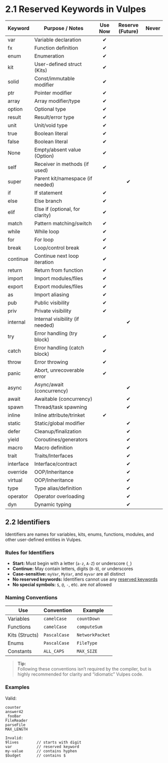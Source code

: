 # 2.1 Reserved Keywords in Vulpes

| Keyword   | Purpose / Notes                  | Use Now | Reserve (Future) | Never |
|-----------|----------------------------------|:-------:|:----------------:|:-----:|
| var       | Variable declaration             |   ✔     |                  |       |
| fx        | Function definition              |   ✔     |                  |       |
| enum      | Enumeration                      |   ✔     |                  |       |
| kit       | User-defined struct (Kits)       |   ✔     |                  |       |
| solid     | Const/immutable modifier         |   ✔     |                  |       |
| ptr       | Pointer modifier                 |   ✔     |                  |       |
| array     | Array modifier/type              |   ✔     |                  |       |
| option    | Optional type                    |   ✔     |                  |       |
| result    | Result/error type                |   ✔     |                  |       |
| unit      | Unit/void type                   |   ✔     |                  |       |
| true      | Boolean literal                  |   ✔     |                  |       |
| false     | Boolean literal                  |   ✔     |                  |       |
| None      | Empty/absent value (Option)      |   ✔     |                  |       |
| self      | Receiver in methods (if used)    |   ✔     |                  |       |
| super     | Parent kit/namespace (if needed) |         |        ✔         |       |
| if        | If statement                     |   ✔     |                  |       |
| else      | Else branch                      |   ✔     |                  |       |
| elif      | Else if (optional, for clarity)  |   ✔     |                  |       |
| match     | Pattern matching/switch          |   ✔     |                  |       |
| while     | While loop                       |   ✔     |                  |       |
| for       | For loop                         |   ✔     |                  |       |
| break     | Loop/control break               |   ✔     |                  |       |
| continue  | Continue next loop iteration     |   ✔     |                  |       |
| return    | Return from function             |   ✔     |                  |       |
| import    | Import modules/files             |   ✔     |                  |       |
| export    | Export modules/files             |   ✔     |                  |       |
| as        | Import aliasing                  |   ✔     |                  |       |
| pub       | Public visibility                |   ✔     |                  |       |
| priv      | Private visibility               |   ✔     |                  |       |
| internal  | Internal visibility (if needed)  |         |        ✔         |       |
| try       | Error handling (try block)       |   ✔     |                  |       |
| catch     | Error handling (catch block)     |   ✔     |                  |       |
| throw     | Error throwing                   |   ✔     |                  |       |
| panic     | Abort, unrecoverable error       |   ✔     |                  |       |
| async     | Async/await (concurrency)        |         |        ✔         |       |
| await     | Awaitable (concurrency)          |         |        ✔         |       |
| spawn     | Thread/task spawning             |         |        ✔         |       |
| inline    | Inline attribute/trinket         |   ✔     |                  |       |
| static    | Static/global modifier           |         |        ✔         |       |
| defer     | Cleanup/finalization             |         |        ✔         |       |
| yield     | Coroutines/generators            |         |        ✔         |       |
| macro     | Macro definition                 |         |        ✔         |       |
| trait     | Traits/Interfaces                |         |        ✔         |       |
| interface | Interface/contract               |         |        ✔         |       |
| override  | OOP/Inheritance                  |         |        ✔         |       |
| virtual   | OOP/Inheritance                  |         |        ✔         |       |
| type      | Type alias/definition            |         |        ✔         |       |
| operator  | Operator overloading             |         |        ✔         |       |
| dyn       | Dynamic typing                   |         |        ✔         |       |

## 2.2 Identifiers

Identifiers are names for variables, kits, enums, functions, modules, and other user-defined entities in Vulpes.

### Rules for Identifiers

- **Start:** Must begin with a letter (`a-z`, `A-Z`) or underscore (`_`)
- **Continue:** May contain letters, digits (`0-9`), or underscores
- **Case-sensitive:** `myVar`, `MyVar`, and `myvar` are all distinct
- **No reserved keywords:** Identifiers cannot use any [reserved keywords](#21-reserved-keywords-in-vulpes)
- **No special symbols:** `$`, `@`, `-`, etc. are *not* allowed

### Naming Conventions

| Use               | Convention    | Example          |
|-------------------|--------------|------------------|
| Variables         | `camelCase`  | `countDown`      |
| Functions         | `camelCase`  | `computeSum`     |
| Kits (Structs)    | `PascalCase` | `NetworkPacket`  |
| Enums             | `PascalCase` | `FileType`       |
| Constants         | `ALL_CAPS`   | `MAX_SIZE`       |

> **Tip:**  
> Following these conventions isn’t required by the compiler, but is highly recommended for clarity and “idiomatic” Vulpes code.

### Examples

Valid:
```vlp
counter
answer42
_fooBar
FileReader
parseFile
MAX_LENGTH

Invalid:
9lives        // starts with digit
var           // reserved keyword
my-value      // contains hyphen
$budget       // contains $
